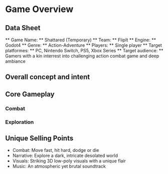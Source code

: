 # Game Overview

## Data Sheet

** Game Name: ** Shattared (Temporary)
** Team: ** FlipIt
** Engine: ** Godot4
** Genre: ** Action-Adventure
** Players: ** Single player
** Target platformes: ** PC, Nintendo Switch, PS5, Xbox Series
** Target audience: ** Gamers with a kin interrest into challenging action combat game and deep ambiance

## Overall concept and intent

## Core Gameplay

### Combat

### Exploration

## Unique Selling Points
- Combat: Move fast, hit hard, dodge or die
- Narrative: Explore a dark, intricate desolated world
- Visuals: Striking 3D low-poly visuals with a unique flair
- Music: An atmospheric yet brutal soundtrack
